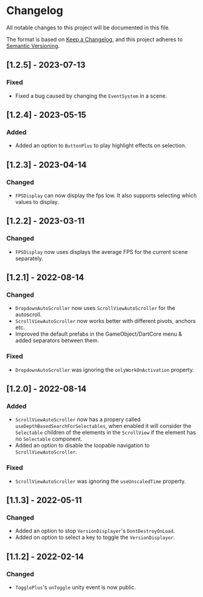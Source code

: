 # Changelog

All notable changes to this project will be documented in this file.

The format is based on [Keep a Changelog](https://keepachangelog.com/en/1.0.0/),
and this project adheres to [Semantic Versioning](https://semver.org/spec/v2.0.0.html).

## [1.2.5] - 2023-07-13

### Fixed

-   Fixed a bug caused by changing the `EventSystem` in a scene.

## [1.2.4] - 2023-05-15

### Added

-   Added an option to `ButtonPlus` to play highlight effects on selection.

## [1.2.3] - 2023-04-14

### Changed

-   `FPSDisplay` can now display the fps low. It also supports selecting which values to display.

## [1.2.2] - 2023-03-11

### Changed

-   `FPSDisplay` now uses displays the average FPS for the current scene separately.

## [1.2.1] - 2022-08-14

### Changed

-   `DropdownAutoScroller` now uses `ScrollViewAutoScroller` for the autoscroll.
-   `ScrollViewAutoScroller` now works better with different pivots, anchors etc.
-   Improved the default prefabs in the GameObject/DartCore menu & added separators between them.

### Fixed

-   `DropdownAutoScroller` was ignoring the `onlyWorkOnActivation` property.

## [1.2.0] - 2022-08-14

### Added

-   `ScrollViewAutoScroller` now has a propery called `useDepthBasedSearchForSelectables`, when enabled it will consider the `Selectable` children of the elements in the `ScrollView` if the element has no `Selectable` component.
-   Added an option to disable the loopable navigation to `ScrollViewAutoScroller`.

### Fixed

-   `ScrollViewAutoScroller` was ignoring the `useUnscaledTime` property.

## [1.1.3] - 2022-05-11

### Changed

-   Added an option to stop `VersionDisplayer`'s `DontDestroyOnLoad`.
-   Added on option to select a key to toggle the `VersionDisplayer`.

## [1.1.2] - 2022-02-14

### Changed

-   `TogglePlus`'s `onToggle` unity event is now public.

